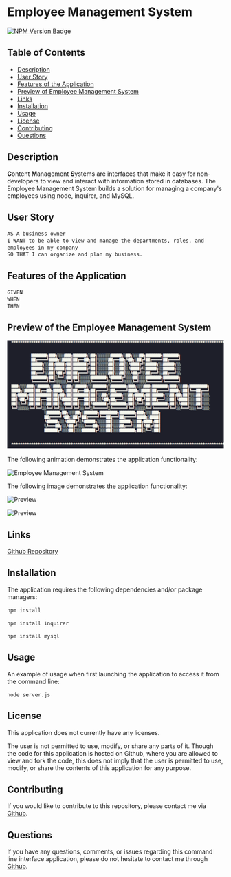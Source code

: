 # Employee Management System

[![NPM Version Badge](https://badge.fury.io/js/%40angular%2Fcore.svg)](https://badge.fury.io/js/%40angular%2Fcore)

## Table of Contents
*  [Description](#description)
*  [User Story](#user-story)
*  [Features of the Application](#features-of-the-application)
*  [Preview of Employee Management System](#preview-of-the-employee-management-system)
*  [Links](#links)
*  [Installation](#installation)
*  [Usage](#usage)
*  [License](#license)
*  [Contributing](#contributing)
*  [Questions](#questions)

## Description

**C**ontent **M**anagement **S**ystems are interfaces that make it easy for non-developers to view and interact with information stored in databases. The Employee Management System builds a solution for managing a company's employees using node, inquirer, and MySQL.

## User Story
~~~
AS A business owner  
I WANT to be able to view and manage the departments, roles, and employees in my company  
SO THAT I can organize and plan my business.  
~~~

## Features of the Application
~~~
GIVEN   
WHEN   
THEN 
~~~

## Preview of the Employee Management System

![Preview](Assets/images/titleCardPreview.png)

The following animation demonstrates the application functionality:

![Employee Management System]()

The following image demonstrates the application functionality:

![Preview]()

![Preview]()

## Links

[Github Repository](https://github.com/rh9891/EmployeeManagementSystem)

## Installation

The application requires the following dependencies and/or package managers:
~~~
npm install
~~~

~~~
npm install inquirer
~~~

~~~
npm install mysql
~~~

## Usage

An example of usage when first launching the application to access it from the command line:
~~~
node server.js
~~~

## License

This application does not currently have any licenses.

The user is not permitted to use, modify, or share any parts of it. Though the code for this application is hosted on Github, where you are allowed to view and fork the code, this does not imply that the user is permitted to use, modify, or share the contents of this application for any purpose.

## Contributing

If you would like to contribute to this repository, please contact me via [Github](https://github.com/rh9891).

## Questions

If you have any questions, comments, or issues regarding this command line interface application, please do not hesitate to contact me through [Github](https://github.com/rh9891).